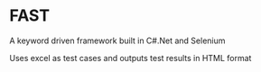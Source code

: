 # FAST

A keyword driven framework built in C#.Net and Selenium

Uses excel as test cases and outputs test results in HTML format
